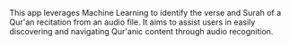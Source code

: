 This app leverages Machine Learning to identify the verse and Surah of a Qur'an recitation from an audio file. It aims to assist users in easily discovering and navigating Qur'anic content through audio recognition.

